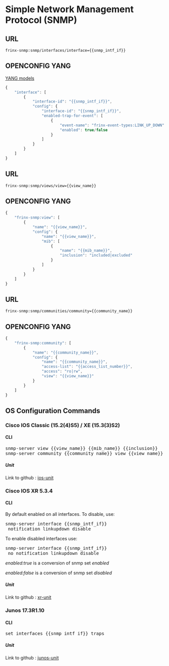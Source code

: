 # Simple Network Management Protocol (SNMP)

## URL

```
frinx-snmp:snmp/interfaces/interface={{snmp_intf_if}}
```

## OPENCONFIG YANG

[YANG models](https://github.com/FRINXio/openconfig/tree/master/snmp/src/main/yang)

```javascript
{
    "interface": [
        {
            "interface-id": "{{snmp_intf_if}}",
            "config": {
                "interface-id": "{{snmp_intf_if}}",
                "enabled-trap-for-event": [
                    {
                        "event-name": "frinx-event-types:LINK_UP_DOWN"
                        "enabled": true/false            
                    }
                ]
            }
        }
    ]
}
```

## URL

```
frinx-snmp:snmp/views/view={{view_name}}
```

## OPENCONFIG YANG

```javascript
{
    "frinx-snmp:view": [
        {
            "name": "{{view_name}}",
            "config": {
                "name": "{{view_name}}",
                "mib": [
                    {
                        "name": "{{mib_name}}",
                        "inclusion": "included|excluded"
                    }
                ]
            }
        }
    ]
}
```

## URL

```
frinx-snmp:snmp/communities/community={{community_name}}
```

## OPENCONFIG YANG

```javascript
{
    "frinx-snmp:community": [
        {
            "name": "{{community_name}}",
            "config": {
                "name": "{{community_name}}",
                "access-list": "{{access_list_number}}",
                "access": "ro|rw",
                "view": "{{view_name}}"
            }
        }
    ]
}
```

## OS Configuration Commands

### Cisco IOS Classic (15.2(4)S5) / XE (15.3(3)S2)

#### CLI

<pre>
snmp-server view {{view_name}} {{mib_name}} {{inclusion}}
snmp-server community {{community_name}} view {{view_name}} {{access}} {{access_list_number}}
</pre>

##### Unit

Link to github : [ios-unit](https://github.com/FRINXio/cli-units/tree/master/ios/snmp)

### Cisco IOS XR 5.3.4

#### CLI

By default enabled on all interfaces. To disable, use:

<pre>
snmp-server interface {{snmp_intf_if}} 
 notification linkupdown disable
</pre>

To enable disabled interfaces use:

<pre>
snmp-server interface {{snmp_intf_if}} 
 no notification linkupdown disable
</pre>


*enabled:true* is a conversion of snmp set *enabled*

*enabled:false* is a conversion of snmp set *disabled*

##### Unit

Link to github : [xr-unit](https://github.com/FRINXio/cli-units/tree/master/ios-xr/snmp)

### Junos 17.3R1.10

#### CLI

<pre>
set interfaces {{snmp_intf_if}} traps
</pre>

##### Unit

Link to github : [junos-unit](https://github.com/FRINXio/unitopo-units/tree/master/junos/junos-17/junos-17-snmp-unit)
